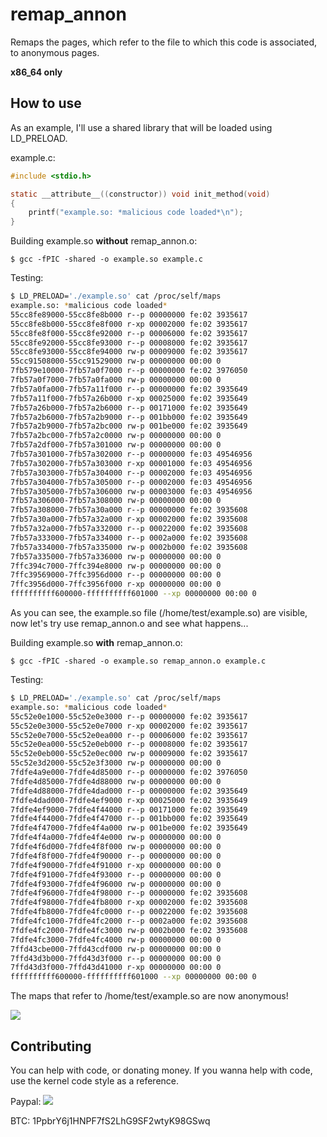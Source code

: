 remap_annon
===========

Remaps the pages, which refer to the file to which this code is associated, to anonymous pages.

**x86_64 only**

How to use
----------

As an example, I'll use a shared library that will be loaded using LD_PRELOAD.

example.c:
```c
#include <stdio.h>

static __attribute__((constructor)) void init_method(void)
{
	printf("example.so: *malicious code loaded*\n");
}
```

Building example.so **without** remap_annon.o:
```
$ gcc -fPIC -shared -o example.so example.c
```

Testing:
```bash
$ LD_PRELOAD='./example.so' cat /proc/self/maps
example.so: *malicious code loaded*
55cc8fe89000-55cc8fe8b000 r--p 00000000 fe:02 3935617                    /usr/bin/cat
55cc8fe8b000-55cc8fe8f000 r-xp 00002000 fe:02 3935617                    /usr/bin/cat
55cc8fe8f000-55cc8fe92000 r--p 00006000 fe:02 3935617                    /usr/bin/cat
55cc8fe92000-55cc8fe93000 r--p 00008000 fe:02 3935617                    /usr/bin/cat
55cc8fe93000-55cc8fe94000 rw-p 00009000 fe:02 3935617                    /usr/bin/cat
55cc91508000-55cc91529000 rw-p 00000000 00:00 0                          [heap]
7fb579e10000-7fb57a0f7000 r--p 00000000 fe:02 3976050                    /usr/lib/locale/locale-archive
7fb57a0f7000-7fb57a0fa000 rw-p 00000000 00:00 0
7fb57a0fa000-7fb57a11f000 r--p 00000000 fe:02 3935649                    /usr/lib/libc-2.31.so
7fb57a11f000-7fb57a26b000 r-xp 00025000 fe:02 3935649                    /usr/lib/libc-2.31.so
7fb57a26b000-7fb57a2b6000 r--p 00171000 fe:02 3935649                    /usr/lib/libc-2.31.so
7fb57a2b6000-7fb57a2b9000 r--p 001bb000 fe:02 3935649                    /usr/lib/libc-2.31.so
7fb57a2b9000-7fb57a2bc000 rw-p 001be000 fe:02 3935649                    /usr/lib/libc-2.31.so
7fb57a2bc000-7fb57a2c0000 rw-p 00000000 00:00 0
7fb57a2df000-7fb57a301000 rw-p 00000000 00:00 0
7fb57a301000-7fb57a302000 r--p 00000000 fe:03 49546956                   /home/test/example.so
7fb57a302000-7fb57a303000 r-xp 00001000 fe:03 49546956                   /home/test/example.so
7fb57a303000-7fb57a304000 r--p 00002000 fe:03 49546956                   /home/test/example.so
7fb57a304000-7fb57a305000 r--p 00002000 fe:03 49546956                   /home/test/example.so
7fb57a305000-7fb57a306000 rw-p 00003000 fe:03 49546956                   /home/test/example.so
7fb57a306000-7fb57a308000 rw-p 00000000 00:00 0
7fb57a308000-7fb57a30a000 r--p 00000000 fe:02 3935608                    /usr/lib/ld-2.31.so
7fb57a30a000-7fb57a32a000 r-xp 00002000 fe:02 3935608                    /usr/lib/ld-2.31.so
7fb57a32a000-7fb57a332000 r--p 00022000 fe:02 3935608                    /usr/lib/ld-2.31.so
7fb57a333000-7fb57a334000 r--p 0002a000 fe:02 3935608                    /usr/lib/ld-2.31.so
7fb57a334000-7fb57a335000 rw-p 0002b000 fe:02 3935608                    /usr/lib/ld-2.31.so
7fb57a335000-7fb57a336000 rw-p 00000000 00:00 0
7ffc394c7000-7ffc394e8000 rw-p 00000000 00:00 0                          [stack]
7ffc39569000-7ffc3956d000 r--p 00000000 00:00 0                          [vvar]
7ffc3956d000-7ffc3956f000 r-xp 00000000 00:00 0                          [vdso]
ffffffffff600000-ffffffffff601000 --xp 00000000 00:00 0                  [vsyscall]
```

As you can see, the example.so file (/home/test/example.so) are visible, now let's try use remap_annon.o and see what happens...

Building example.so **with** remap_annon.o:
```
$ gcc -fPIC -shared -o example.so remap_annon.o example.c
```

Testing:
```bash
$ LD_PRELOAD='./example.so' cat /proc/self/maps
example.so: *malicious code loaded*
55c52e0e1000-55c52e0e3000 r--p 00000000 fe:02 3935617                    /usr/bin/cat
55c52e0e3000-55c52e0e7000 r-xp 00002000 fe:02 3935617                    /usr/bin/cat
55c52e0e7000-55c52e0ea000 r--p 00006000 fe:02 3935617                    /usr/bin/cat
55c52e0ea000-55c52e0eb000 r--p 00008000 fe:02 3935617                    /usr/bin/cat
55c52e0eb000-55c52e0ec000 rw-p 00009000 fe:02 3935617                    /usr/bin/cat
55c52e3d2000-55c52e3f3000 rw-p 00000000 00:00 0                          [heap]
7fdfe4a9e000-7fdfe4d85000 r--p 00000000 fe:02 3976050                    /usr/lib/locale/locale-archive
7fdfe4d85000-7fdfe4d88000 rw-p 00000000 00:00 0
7fdfe4d88000-7fdfe4dad000 r--p 00000000 fe:02 3935649                    /usr/lib/libc-2.31.so
7fdfe4dad000-7fdfe4ef9000 r-xp 00025000 fe:02 3935649                    /usr/lib/libc-2.31.so
7fdfe4ef9000-7fdfe4f44000 r--p 00171000 fe:02 3935649                    /usr/lib/libc-2.31.so
7fdfe4f44000-7fdfe4f47000 r--p 001bb000 fe:02 3935649                    /usr/lib/libc-2.31.so
7fdfe4f47000-7fdfe4f4a000 rw-p 001be000 fe:02 3935649                    /usr/lib/libc-2.31.so
7fdfe4f4a000-7fdfe4f4e000 rw-p 00000000 00:00 0
7fdfe4f6d000-7fdfe4f8f000 rw-p 00000000 00:00 0
7fdfe4f8f000-7fdfe4f90000 r--p 00000000 00:00 0
7fdfe4f90000-7fdfe4f91000 r-xp 00000000 00:00 0
7fdfe4f91000-7fdfe4f93000 r--p 00000000 00:00 0
7fdfe4f93000-7fdfe4f96000 rw-p 00000000 00:00 0
7fdfe4f96000-7fdfe4f98000 r--p 00000000 fe:02 3935608                    /usr/lib/ld-2.31.so
7fdfe4f98000-7fdfe4fb8000 r-xp 00002000 fe:02 3935608                    /usr/lib/ld-2.31.so
7fdfe4fb8000-7fdfe4fc0000 r--p 00022000 fe:02 3935608                    /usr/lib/ld-2.31.so
7fdfe4fc1000-7fdfe4fc2000 r--p 0002a000 fe:02 3935608                    /usr/lib/ld-2.31.so
7fdfe4fc2000-7fdfe4fc3000 rw-p 0002b000 fe:02 3935608                    /usr/lib/ld-2.31.so
7fdfe4fc3000-7fdfe4fc4000 rw-p 00000000 00:00 0
7ffd43cbe000-7ffd43cdf000 rw-p 00000000 00:00 0                          [stack]
7ffd43d3b000-7ffd43d3f000 r--p 00000000 00:00 0                          [vvar]
7ffd43d3f000-7ffd43d41000 r-xp 00000000 00:00 0                          [vdso]
ffffffffff600000-ffffffffff601000 --xp 00000000 00:00 0                  [vsyscall]
```

The maps that refer to /home/test/example.so are now anonymous!

![](https://gifimage.net/wp-content/uploads/2017/10/ninja-smoke-bomb-gif-9.gif)

Contributing
------------
You can help with code, or donating money.
If you wanna help with code, use the kernel code style as a reference.

Paypal: [![](https://www.paypalobjects.com/en_US/i/btn/btn_donate_SM.gif)](https://www.paypal.com/cgi-bin/webscr?cmd=_donations&business=RAG26EKAYHQSY&currency_code=BRL&source=url)

BTC: 1PpbrY6j1HNPF7fS2LhG9SF2wtyK98GSwq

